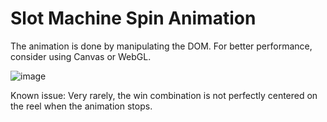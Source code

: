 # Slot Machine Spin Animation

The animation is done by manipulating the DOM. For better performance, consider using Canvas or WebGL.

![image](https://github.com/user-attachments/assets/31854160-25e4-41c1-b568-c8a3e2792dd4)

Known issue: Very rarely, the win combination is not perfectly centered on the reel when the animation stops.
